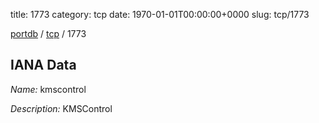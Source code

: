 title: 1773
category: tcp
date: 1970-01-01T00:00:00+0000
slug: tcp/1773

[portdb](/) / [tcp](/category/tcp.html) / 1773


## IANA Data

_Name:_ kmscontrol

_Description:_ KMSControl

